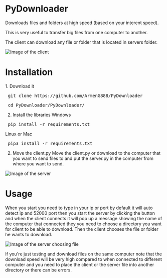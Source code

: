 # PyDownloader
Downloads files and folders at high speed (based on your interent speed).

This is very useful to transfer big files from one computer to another.

The client can download any file or folder that is located in servers folder.

![Image of the client](https://raw.githubusercontent.com/ArmenG888/PyDownloader/main/Screenshot/PyDownloader.PNG)

<h1> Installation </h1>
1. Download it
<pre> git clone https://github.com/ArmenG888/PyDownloader </pre>
<pre> cd PyDownloader/PyDownloader/ </pre>

2. Install the libraries
Windows 
<pre> pip install -r requirements.txt </pre>
Linux or Mac
<pre> pip3 install -r requirements.txt </pre>
2. Move the client.py
Move the client.py or download to the computer that you want to send files to and put the server.py in the computer from where you want to send.

![Image of the server](https://raw.githubusercontent.com/ArmenG888/PyDownloader/main/Screenshot/server_downloader.PNG)

<h1> Usage </h1>

When you start you need to type in your ip or port by default it will auto detect ip and 52000 port then you start the server by clicking the button and when the client connects it will pop up a message showing the name of the computer that connected they you need to choose a directory you want for client to be able to download. Then the client chooses the file or folder he wants to download.

![Image of the server choosing file](https://raw.githubusercontent.com/ArmenG888/PyDownloader/main/Screenshot/Capture.PNG)

If you're just testing and download files on the same computer note that the download speed will be very high compared to when connected to different computer and you need to place the client or the server file into another directory or there can be errors.
